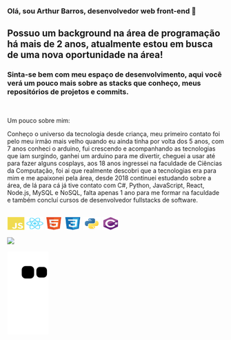 ### Olá, sou Arthur Barros, desenvolvedor web front-end 👋

<h2>Possuo um background na área de programação há mais de 2 anos, atualmente estou em busca de uma nova oportunidade na área!</h2>
<h3>Sinta-se bem com meu espaço de desenvolvimento, aqui você verá um pouco mais sobre as stacks que conheço, meus repositórios de projetos e commits.</h3>
</br>
<p>Um pouco sobre mim:</p>
<p>Conheço o universo da tecnologia desde criança, meu primeiro contato foi pelo meu irmão mais velho quando eu ainda tinha por volta dos 5 anos, com 7 anos conheci o arduino, fui crescendo e acompanhando as tecnologias que iam surgindo, ganhei um arduino para me divertir, cheguei a usar até para fazer alguns cosplays, aos 18 anos ingressei na faculdade de Ciências da Computação, foi ai que realmente descobri que a tecnologias era para mim e me apaixonei pela área, desde 2018 continuei estudando sobre a área, de lá para cá já tive contato com C#, Python, JavaScript, React, Node.js, MySQL e NoSQL, falta apenas 1 ano para me formar na faculdade e também concluí cursos de desenvolvedor fullstacks de software.</p>

<div style="display: inline_block"><br>
  <img align="center" alt="Rafa-Js" height="30" width="40" src="https://raw.githubusercontent.com/devicons/devicon/master/icons/javascript/javascript-plain.svg">
  <img align="center" alt="Rafa-React" height="30" width="40" src="https://raw.githubusercontent.com/devicons/devicon/master/icons/react/react-original.svg">
  <img align="center" alt="Rafa-HTML" height="30" width="40" src="https://raw.githubusercontent.com/devicons/devicon/master/icons/html5/html5-original.svg">
  <img align="center" alt="Rafa-CSS" height="30" width="40" src="https://raw.githubusercontent.com/devicons/devicon/master/icons/css3/css3-original.svg">
  <img align="center" alt="Rafa-Python" height="30" width="40" src="https://raw.githubusercontent.com/devicons/devicon/master/icons/python/python-original.svg">
  <img align="center" alt="Rafa-Csharp" height="30" width="40" src="https://raw.githubusercontent.com/devicons/devicon/master/icons/csharp/csharp-original.svg">
</div>

<div> <br>
  <a href="https://www.linkedin.com/in/arthurbarrosdeveloper/" target="_blank"><img src="https://img.shields.io/badge/-LinkedIn-%230077B5?style=for-the-badge&logo=linkedin&logoColor=white" target="_blank"></a> 
 
  ![snake gif](https://github.com/Artmoraes/Artmoraes/blob/output/github-contribution-grid-snake.svg)
 
</div>

<!--
**Artmoraes/Artmoraes** is a ✨ _special_ ✨ repository because its `README.md` (this file) appears on your GitHub profile.

Here are some ideas to get you started:

- 🔭 No momento estou procurando trabalho como desenvolvedor front-end.
- 🌱 Atualmente estou me aprofundando na área de desenvolvedor front-end para entender melhor a área e criar uma base sólida de conhecimento.

- 📫 Contact / Contato: Arthurbarrosdev@gmail.com
-->

